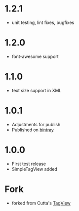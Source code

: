 # 1.2.1
* unit testing, lint fixes, bugfixes

# 1.2.0
* font-awesome support

# 1.1.0
* text size support in XML

# 1.0.1
* Adjustments for publish
* Published on [bintray](https://bintray.com/shineangelic/maven/SimpleTagView/view#)

# 1.0.0
* First test release
* SimpleTagView added

# Fork
* forked from Cutta's [TagView](https://github.com/Cutta/TagView/)